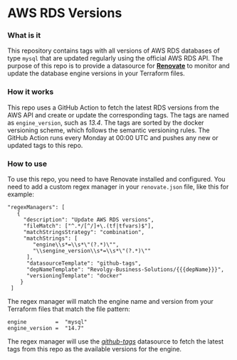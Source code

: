 # AWS RDS Versions

### What is it
This repository contains tags with all versions of AWS RDS databases of type `mysql` that are updated regularly using the official AWS RDS API. The purpose of this repo is to provide a datasource for **[Renovate](https://docs.renovatebot.com/)** to monitor and update the database engine versions in your Terraform files. 

### How it works 
This repo uses a GitHub Action to fetch the latest RDS versions from the AWS API and create or update the corresponding tags. The tags are named as `engine_version`, such as *13.4*. The tags are sorted by the docker versioning scheme, which follows the semantic versioning rules. 
The GitHub Action runs every Monday at 00:00 UTC and pushes any new or updated tags to this repo. 

### How to use
To use this repo, you need to have Renovate installed and configured. You need to add a custom regex manager in your `renovate.json` file, like this for example: 
```
"regexManagers": [ 
   { 
     "description": "Update AWS RDS versions", 
     "fileMatch": ["^.*/[^/]+\.(tf|tfvars)$"], 
     "matchStringsStrategy": "combination", 
     "matchStrings": [
        "engine\\s*=\\s*\"(?.*)\"",
        "\\sengine_version\\s*=\\s*\"(?.*)\""
      ], 
      "datasourceTemplate": "github-tags",
      "depNameTemplate": "Revolgy-Business-Solutions/{{{depName}}}",
      "versioningTemplate": "docker" 
    } 
 ] 
```
The regex manager will match the engine name and version from your Terraform files that match the file pattern:
```
engine         =  "mysql"
engine_version =  "14.7"
```
The regex manager will use the *[github-tags](https://docs.renovatebot.com/modules/datasource/github-tags/)* datasource to fetch the latest tags from this repo as the available versions for the engine.
